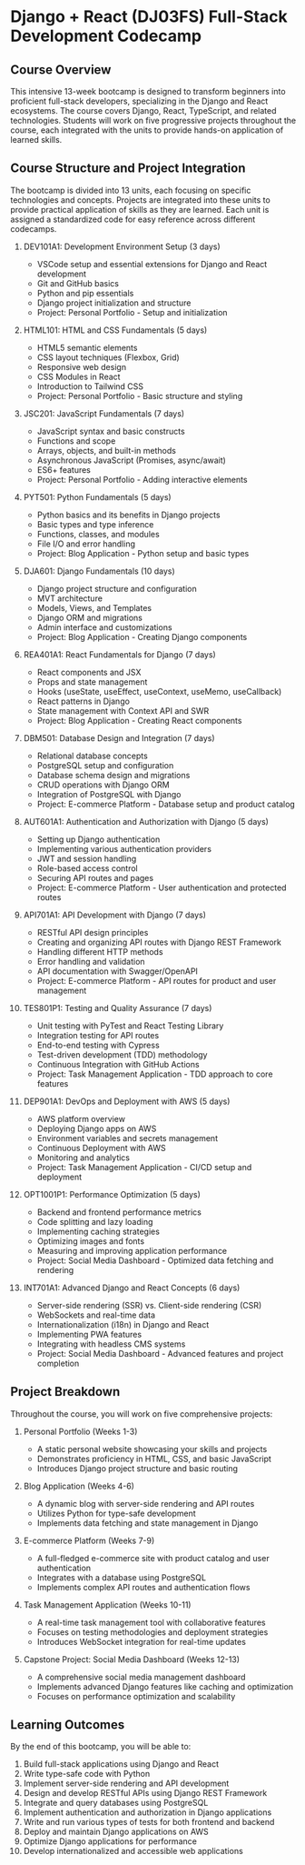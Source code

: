 # Django + React (DJ03FS) Full-Stack Development Codecamp

## Course Overview

This intensive 13-week bootcamp is designed to transform beginners into proficient full-stack developers, specializing in the Django and React ecosystems. The course covers Django, React, TypeScript, and related technologies. Students will work on five progressive projects throughout the course, each integrated with the units to provide hands-on application of learned skills.

## Course Structure and Project Integration

The bootcamp is divided into 13 units, each focusing on specific technologies and concepts. Projects are integrated into these units to provide practical application of skills as they are learned. Each unit is assigned a standardized code for easy reference across different codecamps.

1. DEV101A1: Development Environment Setup (3 days)

   - VSCode setup and essential extensions for Django and React development
   - Git and GitHub basics
   - Python and pip essentials
   - Django project initialization and structure
   - Project: Personal Portfolio - Setup and initialization

2. HTML101: HTML and CSS Fundamentals (5 days)

   - HTML5 semantic elements
   - CSS layout techniques (Flexbox, Grid)
   - Responsive web design
   - CSS Modules in React
   - Introduction to Tailwind CSS
   - Project: Personal Portfolio - Basic structure and styling

3. JSC201: JavaScript Fundamentals (7 days)

   - JavaScript syntax and basic constructs
   - Functions and scope
   - Arrays, objects, and built-in methods
   - Asynchronous JavaScript (Promises, async/await)
   - ES6+ features
   - Project: Personal Portfolio - Adding interactive elements

4. PYT501: Python Fundamentals (5 days)

   - Python basics and its benefits in Django projects
   - Basic types and type inference
   - Functions, classes, and modules
   - File I/O and error handling
   - Project: Blog Application - Python setup and basic types

5. DJA601: Django Fundamentals (10 days)

   - Django project structure and configuration
   - MVT architecture
   - Models, Views, and Templates
   - Django ORM and migrations
   - Admin interface and customizations
   - Project: Blog Application - Creating Django components

6. REA401A1: React Fundamentals for Django (7 days)

   - React components and JSX
   - Props and state management
   - Hooks (useState, useEffect, useContext, useMemo, useCallback)
   - React patterns in Django
   - State management with Context API and SWR
   - Project: Blog Application - Creating React components

7. DBM501: Database Design and Integration (7 days)

   - Relational database concepts
   - PostgreSQL setup and configuration
   - Database schema design and migrations
   - CRUD operations with Django ORM
   - Integration of PostgreSQL with Django
   - Project: E-commerce Platform - Database setup and product catalog

8. AUT601A1: Authentication and Authorization with Django (5 days)

   - Setting up Django authentication
   - Implementing various authentication providers
   - JWT and session handling
   - Role-based access control
   - Securing API routes and pages
   - Project: E-commerce Platform - User authentication and protected routes

9. API701A1: API Development with Django (7 days)

   - RESTful API design principles
   - Creating and organizing API routes with Django REST Framework
   - Handling different HTTP methods
   - Error handling and validation
   - API documentation with Swagger/OpenAPI
   - Project: E-commerce Platform - API routes for product and user management

10. TES801P1: Testing and Quality Assurance (7 days)

    - Unit testing with PyTest and React Testing Library
    - Integration testing for API routes
    - End-to-end testing with Cypress
    - Test-driven development (TDD) methodology
    - Continuous Integration with GitHub Actions
    - Project: Task Management Application - TDD approach to core features

11. DEP901A1: DevOps and Deployment with AWS (5 days)

    - AWS platform overview
    - Deploying Django apps on AWS
    - Environment variables and secrets management
    - Continuous Deployment with AWS
    - Monitoring and analytics
    - Project: Task Management Application - CI/CD setup and deployment

12. OPT1001P1: Performance Optimization (5 days)

    - Backend and frontend performance metrics
    - Code splitting and lazy loading
    - Implementing caching strategies
    - Optimizing images and fonts
    - Measuring and improving application performance
    - Project: Social Media Dashboard - Optimized data fetching and rendering

13. INT701A1: Advanced Django and React Concepts (6 days)

    - Server-side rendering (SSR) vs. Client-side rendering (CSR)
    - WebSockets and real-time data
    - Internationalization (i18n) in Django and React
    - Implementing PWA features
    - Integrating with headless CMS systems
    - Project: Social Media Dashboard - Advanced features and project completion

## Project Breakdown

Throughout the course, you will work on five comprehensive projects:

1. Personal Portfolio (Weeks 1-3)

   - A static personal website showcasing your skills and projects
   - Demonstrates proficiency in HTML, CSS, and basic JavaScript
   - Introduces Django project structure and basic routing

2. Blog Application (Weeks 4-6)

   - A dynamic blog with server-side rendering and API routes
   - Utilizes Python for type-safe development
   - Implements data fetching and state management in Django

3. E-commerce Platform (Weeks 7-9)

   - A full-fledged e-commerce site with product catalog and user authentication
   - Integrates with a database using PostgreSQL
   - Implements complex API routes and authentication flows

4. Task Management Application (Weeks 10-11)

   - A real-time task management tool with collaborative features
   - Focuses on testing methodologies and deployment strategies
   - Introduces WebSocket integration for real-time updates

5. Capstone Project: Social Media Dashboard (Weeks 12-13)

   - A comprehensive social media management dashboard
   - Implements advanced Django features like caching and optimization
   - Focuses on performance optimization and scalability

## Learning Outcomes

By the end of this bootcamp, you will be able to:

1. Build full-stack applications using Django and React
2. Write type-safe code with Python
3. Implement server-side rendering and API development
4. Design and develop RESTful APIs using Django REST Framework
5. Integrate and query databases using PostgreSQL
6. Implement authentication and authorization in Django applications
7. Write and run various types of tests for both frontend and backend
8. Deploy and maintain Django applications on AWS
9. Optimize Django applications for performance
10. Develop internationalized and accessible web applications
